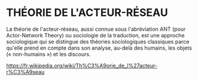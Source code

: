 # THÉORIE DE L'ACTEUR-RÉSEAU

La théorie de l'acteur-réseau, aussi connue sous l'abréviation ANT (pour Actor-Network Theory) ou sociologie de la traduction, est une approche sociologique qui se distingue des théories sociologiques classiques parce qu'elle prend en compte dans son analyse, au-delà des humains, les objets (« non-humains ») et les discours. 

https://fr.wikipedia.org/wiki/Th%C3%A9orie_de_l%27acteur-r%C3%A9seau
